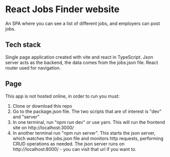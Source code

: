 # React Jobs Finder website

An SPA where you can see a list of different jobs, and employers can post jobs.

## Tech stack

Single page application created with vite and react in TypeScript.
Json server acts as the backend, the data comes from the jobs.json file.
React router used for navigation.

## Page

This app is not hosted online, in order to run you must:

1. Clone or download this repo
2. Go to the package.json file. The two scripts that are of interest is "dev" and "server"
3. In one terminal, run "npm run dev" or use yarn. This will run the frontend
   site on http://localhost:3000/
4. In another terminal run "npm run server". This starts the json server, which watches the jobs.json file and monitors http requests, performing CRUD operations as needed. The json server runs on http://localhost:8000/ - you can visit that url if you want to.
